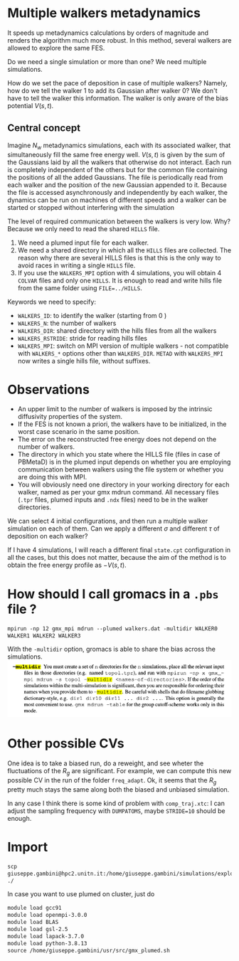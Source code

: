 
# Multiple walkers metadynamics
It speeds up metadynamics calculations by orders of magnitude and renders the algorithm much more robust. In this method, several walkers are allowed to explore the same FES. 

Do we need a single simulation or more than one? We need multiple simulations. 

How do we set the pace of deposition in case of multiple walkers? Namely, how do we tell the walker 1 to add its Gaussian after walker 0? We don't have to tell the walker this information. The walker is only aware of the bias potential $V(s, t)$. 

## Central concept
Imagine $N_w$ metadynamics simulations, each with its associated walker, that simultaneously fill the same free energy well. $V(s, t)$ is given by the sum of the Gaussians laid by all the walkers that otherwise do not interact.
Each run is completely independent of the others but for the common file containing the positions of all the added Gaussians. The file is periodically read from each walker and the position of the new Gaussian appended to it. Because the file is accessed asynchronously and independently by each walker, the dynamics can be run on machines of different speeds and a walker can be started or stopped without interfering with the simulation

The level of required communication between the walkers is very low. Why? Because we only need to read the shared `HILLS` file.

1. We need a plumed input file for each walker.
2. We need a shared directory in which all the `HILLS` files are collected. The reason why there are several HILLS files is that this is the only way to avoid races in writing a single `HILLS` file. 
3. If you use the `WALKERS_MPI` option with 4 simulations, you will obtain 4 `COLVAR` files and only one `HILLS`. It is enough to read and write hills file from the same folder using `FILE=../HILLS`. 

Keywords we need to specify:
- `WALKERS_ID`: to identify the walker (starting from 0 )
- `WALKERS_N`: the number of walkers
- `WALKERS_DIR`: shared directory with the hills files from all the walkers
- `WALKERS_RSTRIDE`: stride for reading hills files
- `WALKERS_MPI`: switch on MPI version of multiple walkers - not compatible with `WALKERS_*` options other than `WALKERS_DIR`. `METAD` with `WALKERS_MPI` now writes a single hills file, without suffixes.

# Observations 
- An upper limit to the number of walkers is imposed by the intrinsic diffusivity properties of the system.
- If the FES is not known a priori, the walkers have to be initialized, in the worst case scenario in the same position. 
- The error on the reconstructed free energy does not depend on the number of walkers. 
- The directory in which you state where the HILLS file (files in case of PBMetaD) is in the plumed input depends on whether you are employing communication between walkers using the file system or whether you are doing this with MPI. 
- You will obviously need one directory in your working directory for each walker, named as per your gmx mdrun command. All necessary files (`.tpr` files, plumed inputs and `.ndx` files) need to be in the walker directories.

We can select 4 initial configurations, and then run a multiple walker simulation on each of them. Can we apply a different $\sigma$ and different $\tau$ of deposition on each walker?


If I have 4 simulations, I will reach a different final `state.cpt` configuration in all the cases, but this does not matter, because the aim of the method is to obtain the free energy profile as $-V(s, t)$. 


# How should I call gromacs in a `.pbs` file ? 
```
mpirun -np 12 gmx_mpi mdrun --plumed walkers.dat -multidir WALKER0 WALKER1 WALKER2 WALKER3
```
With the `-multidir` option, gromacs is able to share the bias across the simulations. 
![Alt text](multidir.png)


# Other possible CVs
One idea is to take a biased run, do a reweight, and see wheter the fluctuations of the $R_g$ are significant. For example, we can compute this new possible CV in the run of the folder `freq_adapt`.
Ok, it seems that the $R_g$ pretty much stays the same along both the biased and unbiased simulation. 

In any case I think there is some kind of problem with `comp_traj.xtc`: I can adjust the sampling frequency with `DUMPATOMS`, maybe `STRIDE=10` should be enough.

# Import 
```
scp giuseppe.gambini@hpc2.unitn.it:/home/giuseppe.gambini/simulations/explorative_meta/Walkers_MPI/WALKER3/COLVAR.3 ./
```

In case you want to use plumed on cluster, just do
```
module load gcc91
module load openmpi-3.0.0
module load BLAS
module load gsl-2.5
module load lapack-3.7.0
module load python-3.8.13 
source /home/giuseppe.gambini/usr/src/gmx_plumed.sh
```